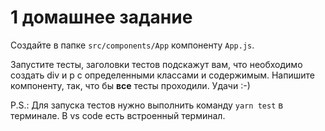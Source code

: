 # 1 домашнее задание

Создайте в папке `src/components/App` компоненту `App.js`.

Запустите тесты, заголовки тестов подскажут вам, что необходимо создать div и p
с определенными классами и содержимым. Напишите компоненту, так, что бы **все**
тесты проходили. Удачи :-)

P.S.: Для запуска тестов нужно выполнить команду `yarn test` в терминале. В vs
code есть встроенный терминал.
